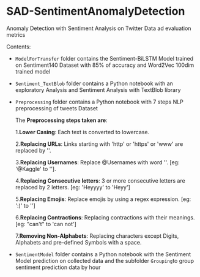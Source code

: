 # SAD-SentimentAnomalyDetection
Anomaly Detection with Sentiment Analysis on Twitter Data ad evaluation metrics

Contents:

* `ModelForTransfer` folder contains the Sentiment-BiLSTM Model trained on Sentiment140 Dataset with 85% of accuracy and Word2Vec 100dim trained model
* `Sentiment_TextBlob` folder contains a Python notebook with an exploratory Analysis and Sentiment Analysis with TextBlob library
* `Preprocessing` folder contains a Python notebook with 7 steps NLP preprocessing of tweets Dataset

  The **Preprocessing steps taken are**:

    1.**Lower Casing**: Each text is converted to lowercase.
    
    2.**Replacing URLs**: Links starting with 'http' or 'https' or 'www' are replaced by '<url>'.
  
    3.**Replacing Usernames**: Replace @Usernames with word '<user>'. [eg: '@Kaggle' to '<user>'].
  
    4.**Replacing Consecutive letters**: 3 or more consecutive letters are replaced by 2 letters. [eg: 'Heyyyy' to 'Heyy']
  
    5.**Replacing Emojis**: Replace emojis by using a regex expression. [eg: ':)' to '<smile>']
  
    6.**Replacing Contractions**: Replacing contractions with their meanings. [eg: "can't" to 'can not']
  
    7.**Removing Non-Alphabets**: Replacing characters except Digits, Alphabets and pre-defined Symbols with a space.

* `SentimentModel` folder contains a Python notebook with the Sentiment Model prediction on collected data and the subfolder `Grouping`to group sentiment prediction data by hour
  
